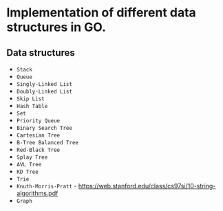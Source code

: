 # Implementation of different data structures in GO.

## Data structures

* `Stack`
* `Queue`
* `Singly-Linked List`
* `Doubly-Linked List`
* `Skip List`
* `Hash Table`
* `Set`
* `Priority Queue`
* `Binary Search Tree`
* `Cartesian Tree`
* `B-Tree Balanced Tree`
* `Red-Black Tree`
* `Splay Tree`
* `AVL Tree`
* `KD Tree`
* `Trie`
* `Knuth-Morris-Pratt` - https://web.stanford.edu/class/cs97si/10-string-algorithms.pdf
* `Graph`